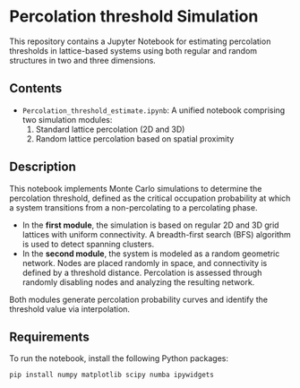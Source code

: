 # Percolation threshold Simulation

This repository contains a Jupyter Notebook for estimating percolation thresholds in lattice-based systems using both regular and random structures in two and three dimensions.

## Contents

- `Percolation_threshold_estimate.ipynb`: A unified notebook comprising two simulation modules:
  1. Standard lattice percolation (2D and 3D)
  2. Random lattice percolation based on spatial proximity

## Description

This notebook implements Monte Carlo simulations to determine the percolation threshold, defined as the critical occupation probability at which a system transitions from a non-percolating to a percolating phase.

- In the **first module**, the simulation is based on regular 2D and 3D grid lattices with uniform connectivity. A breadth-first search (BFS) algorithm is used to detect spanning clusters.
- In the **second module**, the system is modeled as a random geometric network. Nodes are placed randomly in space, and connectivity is defined by a threshold distance. Percolation is assessed through randomly disabling nodes and analyzing the resulting network.

Both modules generate percolation probability curves and identify the threshold value via interpolation.

## Requirements

To run the notebook, install the following Python packages:

```bash
pip install numpy matplotlib scipy numba ipywidgets
